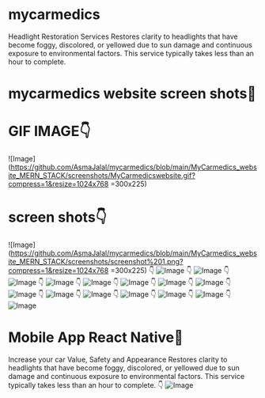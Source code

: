 # mycarmedics
Headlight Restoration
Services
Restores clarity to headlights that have become foggy, discolored, or yellowed due to sun damage and continuous exposure to environmental factors. This service typically takes less than an hour to complete.

# mycarmedics website screen shots🌟


# GIF IMAGE👇
![Image](https://github.com/AsmaJalal/mycarmedics/blob/main/MyCarmedics_website_MERN_STACK/screenshots/MyCarmedicswebsite.gif?compress=1&resize=1024x768 =300x225)


# screen shots👇

![Image](https://github.com/AsmaJalal/mycarmedics/blob/main/MyCarmedics_website_MERN_STACK/screenshots/screenshot%201.png?compress=1&resize=1024x768 =300x225)
👇
![Image](https://github.com/AsmaJalal/mycarmedics/blob/main/MyCarmedics_website_MERN_STACK/screenshots/screenshot%202.png?compress=1&resize=1024x768)
👇
![Image](https://github.com/AsmaJalal/mycarmedics/blob/main/MyCarmedics_website_MERN_STACK/screenshots/screenshot%203.png?compress=1&resize=1024x768)
👇
![Image](https://github.com/AsmaJalal/mycarmedics/blob/man/MyCarmedics_website_MERN_STACK/screenshots/screenshot%204.png?compress=1&resize=1024x768)
👇
![Image](https://github.com/AsmaJalal/mycarmedics/blob/main/MyCarmedics_website_MERN_STACK/screenshots/screenshot%205.png?compress=1&resize=1024x768)
👇
![Image](https://github.com/AsmaJalal/mycarmedics/blob/main/MyCarmedics_website_MERN_STACK/screenshots/screenshot%206.png?compress=1&resize=1024x768)
👇
![Image](https://github.com/AsmaJalal/mycarmedics/blob/main/MyCarmedics_website_MERN_STACK/screenshots/screenshot%207.png?compress=1&resize=1024x768)
👇
![Image](https://github.com/AsmaJalal/mycarmedics/blob/main/MyCarmedics_website_MERN_STACK/screenshots/screenshot%208.png?compress=1&resize=1024x768)
👇
![Image](https://github.com/AsmaJalal/mycarmedics/blob/main/MyCarmedics_website_MERN_STACK/screenshots/screenshot%209.png?compress=1&resize=1024x768)
👇
![Image](https://github.com/AsmaJalal/mycarmedics/blob/main/MyCarmedics_website_MERN_STACK/screenshots/screenshot%2010.png?compress=1&resize=1024x768)
👇
![Image](https://github.com/AsmaJalal/mycarmedics/blob/main/MyCarmedics_website_MERN_STACK/screenshots/screenshot%2011.png?compress=1&resize=1024x768)
👇
![Image](https://github.com/AsmaJalal/mycarmedics/blob/main/MyCarmedics_website_MERN_STACK/screenshots/screenshot%2012.png?compress=1&resize=1024x768)
👇
![Image](https://github.com/AsmaJalal/mycarmedics/blob/main/MyCarmedics_website_MERN_STACK/screenshots/screenshot%2013.png?compress=1&resize=1024x768)
👇
![Image](https://github.com/AsmaJalal/mycarmedics/blob/main/MyCarmedics_website_MERN_STACK/screenshots/screenshot%2014.png?compress=1&resize=1024x768)
👇
![Image](https://github.com/AsmaJalal/mycarmedics/blob/main/MyCarmedics_website_MERN_STACK/screenshots/screenshot%2015.png?compress=1&resize=1024x768)
👇
![Image](https://github.com/AsmaJalal/mycarmedics/blob/main/MyCarmedics_website_MERN_STACK/screenshots/screenshot%2016.png?compress=1&resize=1024x768)

# Mobile App React Native🌟

Increase your car
Value, Safety and Appearance
Restores clarity to headlights that have become foggy, discolored, or yellowed due to sun damage and continuous exposure to environmental factors. This service typically takes less than an hour to complete.
👇
![Image](https://github.com/AsmaJalal/mycarmedics/blob/main/MyCarmedicsMobile_react_native/screenshots/1%20(1).png?compress=1&resize=200x400)